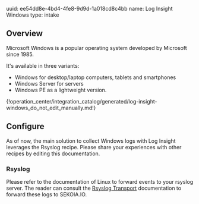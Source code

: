uuid: ee54dd8e-4bd4-4fe8-9d9d-1a018cd8c4bb
name: Log Insight Windows
type: intake

## Overview
Microsoft Windows is a popular operating system developed by Microsoft since 1985.

It's available in three variants:

- Windows for desktop/laptop computers, tablets and smartphones
- Windows Server for servers
- Windows PE as a lightweight version.


{!operation_center/integration_catalog/generated/log-insight-windows_do_not_edit_manually.md!}

## Configure

As of now, the main solution to collect Windows logs with Log Insight leverages the Rsyslog recipe. Please share your experiences with other recipes by editing this documentation.

### Rsyslog

Please refer to the documentation of Linux to forward events to your rsyslog server. The reader can consult the [Rsyslog Transport](../../../data_collection/ingestion_methods/rsyslog/) documentation to forward these logs to SEKOIA.IO.
